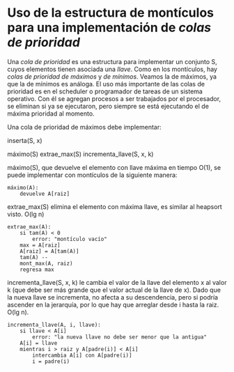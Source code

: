 # Uso de la estructura de montículos para una implementación de *colas de prioridad*

Una *cola de prioridad* es una estructura para implementar un conjunto S, cuyos elementos tienen asociada una *llave*.
Como en los montículos, hay *colas de prioridad de máximos* y *de mínimos*.
Veamos la de máximos, ya que la de mínimos es análoga.
El uso más importante de las colas de prioridad es en el scheduler o programador de tareas de un sistema operativo.
Con él se agregan procesos a ser trabajados por el procesador, se eliminan si ya se ejecutaron, pero siempre se está
ejecutando el de máxima prioridad al momento.

Una cola de prioridad de máximos debe implementar:

inserta(S, x)

máximo(S)
extrae_max(S)
incrementa_llave(S, x, k)

máximo(S), que devuelve el elemento con llave máxima en tiempo O(1), se puede implementar con montículos de la siguiente manera:

    máximo(A):
        devuelve A[raiz]

extrae_max(S) elimina el elemento con máxima llave, es similar al heapsort visto. O(lg n)

    extrae_max(A):
        si tam(A) < 0
            error: "montículo vacío"
        max = A[raiz]
        A[raiz] = A[tam(A)]
        tam(A) --
        mont_max(A, raiz)
        regresa max

incrementa_llave(S, x, k) le cambia el valor de la llave del elemento x al valor k (que debe ser más grande que el valor actual de la llave de x).
Dado que la nueva llave se incrementa, no afecta a su descendencia, pero si podría ascender en la jerarquía, por lo que hay que arreglar desde i hasta la raiz.
O(lg n).

    incrementa_llave(A, i, llave):
        si llave < A[i]
            error: "la nueva llave no debe ser menor que la antigua"
        A[i] = llave
        mientras i > raiz y A[padre(i)] < A[i]
            intercambia A[i] con A[padre(i)]
            i = padre(i)

